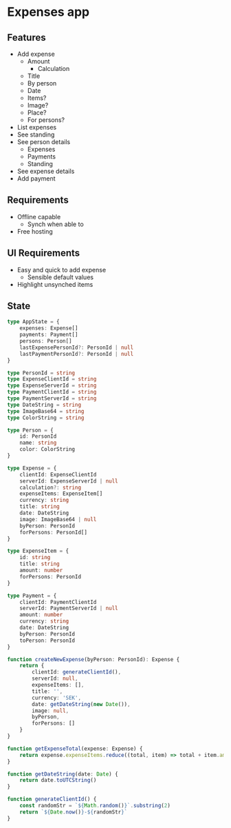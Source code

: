 # Expenses app

## Features

- Add expense
  - Amount
    - Calculation
  - Title
  - By person
  - Date
  - Items?
  - Image?
  - Place?
  - For persons?
- List expenses
- See standing
- See person details
  - Expenses
  - Payments
  - Standing
- See expense details
- Add payment

## Requirements

- Offline capable
  - Synch when able to
- Free hosting

## UI Requirements

- Easy and quick to add expense
  - Sensible default values
- Highlight unsynched items

## State

```ts
type AppState = {
	expenses: Expense[]
	payments: Payment[]
	persons: Person[]
	lastExpensePersonId?: PersonId | null
	lastPaymentPersonId?: PersonId | null
}

type PersonId = string
type ExpenseClientId = string
type ExpenseServerId = string
type PaymentClientId = string
type PaymentServerId = string
type DateString = string
type ImageBase64 = string
type ColorString = string

type Person = {
	id: PersonId
	name: string
	color: ColorString
}

type Expense = {
	clientId: ExpenseClientId
	serverId: ExpenseServerId | null
	calculation?: string
	expenseItems: ExpenseItem[]
	currency: string
	title: string
	date: DateString
	image: ImageBase64 | null
	byPerson: PersonId
	forPersons: PersonId[]
}

type ExpenseItem = {
	id: string
	title: string
	amount: number
	forPersons: PersonId
}

type Payment = {
	clientId: PaymentClientId
	serverId: PaymentServerId | null
	amount: number
	currency: string
	date: DateString
	byPerson: PersonId
	toPerson: PersonId
}
```

```ts
function createNewExpense(byPerson: PersonId): Expense {
	return {
		clientId: generateClientId(),
		serverId: null,
		expenseItems: [],
		title: '',
		currency: 'SEK',
		date: getDateString(new Date()),
		image: null,
		byPerson,
		forPersons: []
	}
}
```

```ts
function getExpenseTotal(expense: Expense) {
	return expense.expenseItems.reduce((total, item) => total + item.amount, 0)
}

function getDateString(date: Date) {
	return date.toUTCString()
}

function generateClientId() {
	const randomStr = `${Math.random()}`.substring(2)
	return `${Date.now()}-${randomStr}`
}
```
